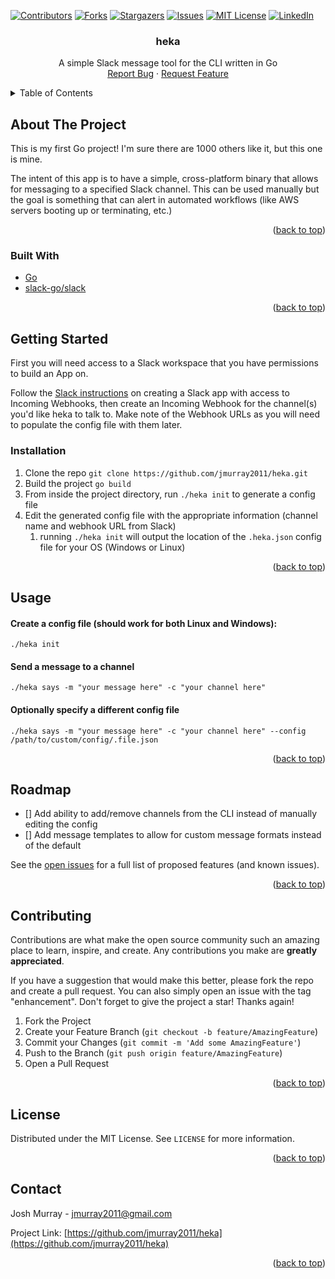 <div id="top"></div>

[![Contributors][contributors-shield]][contributors-url]
[![Forks][forks-shield]][forks-url]
[![Stargazers][stars-shield]][stars-url]
[![Issues][issues-shield]][issues-url]
[![MIT License][license-shield]][license-url]
[![LinkedIn][linkedin-shield]][linkedin-url]

<h3 align="center">heka</h3>

  <p align="center">
    A simple Slack message tool for the CLI written in Go
    <br />
    <a href="https://github.com/jmurray2011/heka/issues">Report Bug</a>
    ·
    <a href="https://github.com/jmurray2011/heka/issues">Request Feature</a>
  </p>
</div>



<!-- TABLE OF CONTENTS -->
<details>
  <summary>Table of Contents</summary>
  <ol>
    <li>
      <a href="#about-the-project">About The Project</a>
      <ul>
        <li><a href="#built-with">Built With</a></li>
      </ul>
    </li>
    <li>
      <a href="#getting-started">Getting Started</a>
      <ul>
        <li><a href="#prerequisites">Prerequisites</a></li>
        <li><a href="#installation">Installation</a></li>
      </ul>
    </li>
    <li><a href="#usage">Usage</a></li>
    <li><a href="#roadmap">Roadmap</a></li>
    <li><a href="#contributing">Contributing</a></li>
    <li><a href="#license">License</a></li>
    <li><a href="#contact">Contact</a></li>
  </ol>
</details>



<!-- ABOUT THE PROJECT -->
## About The Project

This is my first Go project! I'm sure there are 1000 others like it, but this one is mine.

The intent of this app is to have a simple, cross-platform binary that allows for messaging to a specified Slack channel. This can be used manually but the goal is something that can alert in automated workflows (like AWS servers booting up or terminating, etc.)

<p align="right">(<a href="#top">back to top</a>)</p>



### Built With

* [Go](https://go.dev/)
* [slack-go/slack](https://github.com/slack-go/slack)


<p align="right">(<a href="#top">back to top</a>)</p>



<!-- GETTING STARTED -->
## Getting Started

First you will need access to a Slack workspace that you have permissions to build an App on.

Follow the [Slack instructions](https://slack.com/help/articles/115005265063-Incoming-webhooks-for-Slack) on creating a Slack app with access to Incoming Webhooks, then create an Incoming Webhook for the channel(s) you'd like heka to talk to. Make note of the Webhook URLs as you will need to populate the config file with them later.


### Installation

1. Clone the repo
   ```git clone https://github.com/jmurray2011/heka.git```
2. Build the project
  ```go build```
3. From inside the project directory, run ```./heka init``` to generate a config file
4. Edit the generated config file with the appropriate information (channel name and webhook URL from Slack)
   1. running ```./heka init``` will output the location of the ```.heka.json``` config file for your OS (Windows or Linux)

<p align="right">(<a href="#top">back to top</a>)</p>

<!-- USAGE EXAMPLES -->
## Usage

#### Create a config file (should work for both Linux and Windows):
   ```./heka init```
</br>
#### Send a message to a channel
```./heka says -m "your message here" -c "your channel here"```

#### Optionally specify a different config file
```./heka says -m "your message here" -c "your channel here" --config /path/to/custom/config/.file.json```

<p align="right">(<a href="#top">back to top</a>)</p>



<!-- ROADMAP -->
## Roadmap

- [] Add ability to add/remove channels from the CLI instead of manually editing the config
- [] Add message templates to allow for custom message formats instead of the default

See the [open issues](https://github.com/jmurray2011/heka/issues) for a full list of proposed features (and known issues).

<p align="right">(<a href="#top">back to top</a>)</p>



<!-- CONTRIBUTING -->
## Contributing

Contributions are what make the open source community such an amazing place to learn, inspire, and create. Any contributions you make are **greatly appreciated**.

If you have a suggestion that would make this better, please fork the repo and create a pull request. You can also simply open an issue with the tag "enhancement".
Don't forget to give the project a star! Thanks again!

1. Fork the Project
2. Create your Feature Branch (`git checkout -b feature/AmazingFeature`)
3. Commit your Changes (`git commit -m 'Add some AmazingFeature'`)
4. Push to the Branch (`git push origin feature/AmazingFeature`)
5. Open a Pull Request

<p align="right">(<a href="#top">back to top</a>)</p>



<!-- LICENSE -->
## License

Distributed under the MIT License. See `LICENSE` for more information.

<p align="right">(<a href="#top">back to top</a>)</p>



<!-- CONTACT -->
## Contact

Josh Murray - jmurray2011@gmail.com

Project Link: [https://github.com/jmurray2011/heka](https://github.com/jmurray2011/heka)

<p align="right">(<a href="#top">back to top</a>)</p>



<!-- MARKDOWN LINKS & IMAGES -->
<!-- https://www.markdownguide.org/basic-syntax/#reference-style-links -->
[contributors-shield]: https://img.shields.io/github/contributors/jmurray2011/heka.svg?style=for-the-badge
[contributors-url]: https://github.com/jmurray2011/heka/graphs/contributors
[forks-shield]: https://img.shields.io/github/forks/jmurray2011/heka.svg?style=for-the-badge
[forks-url]: https://github.com/jmurray2011/heka/network/members
[stars-shield]: https://img.shields.io/github/stars/gjmurray2011/heka.svg?style=for-the-badge
[stars-url]: https://github.com/jmurray2011/heka/stargazers
[issues-shield]: https://img.shields.io/github/issues/jmurray2011/heka.svg?style=for-the-badge
[issues-url]: https://github.com/jmurray2011/heka/issues
[license-shield]: https://img.shields.io/github/license/jmurray2011/heka.svg?style=for-the-badge
[license-url]: https://github.com/jmurray2011/heka/blob/master/LICENSE.txt
[linkedin-shield]: https://img.shields.io/badge/-LinkedIn-black.svg?style=for-the-badge&logo=linkedin&colorB=555
[linkedin-url]: https://www.linkedin.com/in/josh-murray-30418b203/
